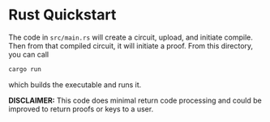 # Rust Quickstart

The code in `src/main.rs` will create a circuit, upload, and initiate compile. Then from that compiled circuit, it will initiate a proof. From this directory, you can call
```bash
cargo run
```
which builds the executable and runs it.

**DISCLAIMER:** This code does minimal return code processing and could be improved to return proofs or keys to a user.